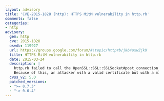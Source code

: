 ```yaml
---
layout: advisory
title: 'CVE-2015-1828 (http): HTTPS MitM vulnerability in http.rb'
comments: false
categories:
- http
advisory:
  gem: http
  cve: 2015-1828
  osvdb: 119927
  url: https://groups.google.com/forum/#!topic/httprb/jkb4oxwZjkU
  title: HTTPS MitM vulnerability in http.rb
  date: 2015-03-24
  description: |
    http.rb failed to call the OpenSSL::SSL::SSLSocket#post_connection_check method to perform hostname verification.
    Because of this, an attacker with a valid certificate but with a mismatched subject can perform a MitM attack.
  cvss_v2: 5.0
  patched_versions:
  - ">= 0.7.3"
  - "~> 0.6.4"
---
```

